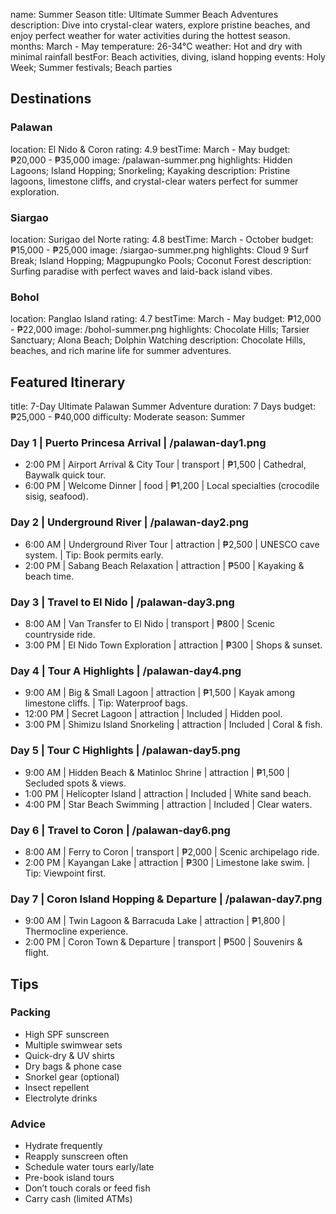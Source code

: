 name: Summer Season
title: Ultimate Summer Beach Adventures
description: Dive into crystal-clear waters, explore pristine beaches, and enjoy perfect weather for water activities during the hottest season.
months: March - May
temperature: 26-34°C
weather: Hot and dry with minimal rainfall
bestFor: Beach activities, diving, island hopping
events: Holy Week; Summer festivals; Beach parties

## Destinations

### Palawan
location: El Nido & Coron
rating: 4.9
bestTime: March - May
budget: ₱20,000 - ₱35,000
image: /palawan-summer.png
highlights: Hidden Lagoons; Island Hopping; Snorkeling; Kayaking
description:
Pristine lagoons, limestone cliffs, and crystal-clear waters perfect for summer exploration.

### Siargao
location: Surigao del Norte
rating: 4.8
bestTime: March - October
budget: ₱15,000 - ₱25,000
image: /siargao-summer.png
highlights: Cloud 9 Surf Break; Island Hopping; Magpupungko Pools; Coconut Forest
description:
Surfing paradise with perfect waves and laid-back island vibes.

### Bohol
location: Panglao Island
rating: 4.7
bestTime: March - May
budget: ₱12,000 - ₱22,000
image: /bohol-summer.png
highlights: Chocolate Hills; Tarsier Sanctuary; Alona Beach; Dolphin Watching
description:
Chocolate Hills, beaches, and rich marine life for summer adventures.

## Featured Itinerary
title: 7-Day Ultimate Palawan Summer Adventure
duration: 7 Days
budget: ₱25,000 - ₱40,000
difficulty: Moderate
season: Summer

### Day 1 | Puerto Princesa Arrival | /palawan-day1.png
- 2:00 PM | Airport Arrival & City Tour | transport | ₱1,500 | Cathedral, Baywalk quick tour.
- 6:00 PM | Welcome Dinner | food | ₱1,200 | Local specialties (crocodile sisig, seafood).

### Day 2 | Underground River | /palawan-day2.png
- 6:00 AM | Underground River Tour | attraction | ₱2,500 | UNESCO cave system. | Tip: Book permits early.
- 2:00 PM | Sabang Beach Relaxation | attraction | ₱500 | Kayaking & beach time.

### Day 3 | Travel to El Nido | /palawan-day3.png
- 8:00 AM | Van Transfer to El Nido | transport | ₱800 | Scenic countryside ride.
- 3:00 PM | El Nido Town Exploration | attraction | ₱300 | Shops & sunset.

### Day 4 | Tour A Highlights | /palawan-day4.png
- 9:00 AM | Big & Small Lagoon | attraction | ₱1,500 | Kayak among limestone cliffs. | Tip: Waterproof bags.
- 12:00 PM | Secret Lagoon | attraction | Included | Hidden pool.
- 3:00 PM | Shimizu Island Snorkeling | attraction | Included | Coral & fish.

### Day 5 | Tour C Highlights | /palawan-day5.png
- 9:00 AM | Hidden Beach & Matinloc Shrine | attraction | ₱1,500 | Secluded spots & views.
- 1:00 PM | Helicopter Island | attraction | Included | White sand beach.
- 4:00 PM | Star Beach Swimming | attraction | Included | Clear waters.

### Day 6 | Travel to Coron | /palawan-day6.png
- 8:00 AM | Ferry to Coron | transport | ₱2,000 | Scenic archipelago ride.
- 2:00 PM | Kayangan Lake | attraction | ₱300 | Limestone lake swim. | Tip: Viewpoint first.

### Day 7 | Coron Island Hopping & Departure | /palawan-day7.png
- 9:00 AM | Twin Lagoon & Barracuda Lake | attraction | ₱1,800 | Thermocline experience.
- 2:00 PM | Coron Town & Departure | transport | ₱500 | Souvenirs & flight.

## Tips

### Packing
- High SPF sunscreen
- Multiple swimwear sets
- Quick-dry & UV shirts
- Dry bags & phone case
- Snorkel gear (optional)
- Insect repellent
- Electrolyte drinks

### Advice
- Hydrate frequently
- Reapply sunscreen often
- Schedule water tours early/late
- Pre-book island tours
- Don’t touch corals or feed fish
- Carry cash (limited ATMs)
